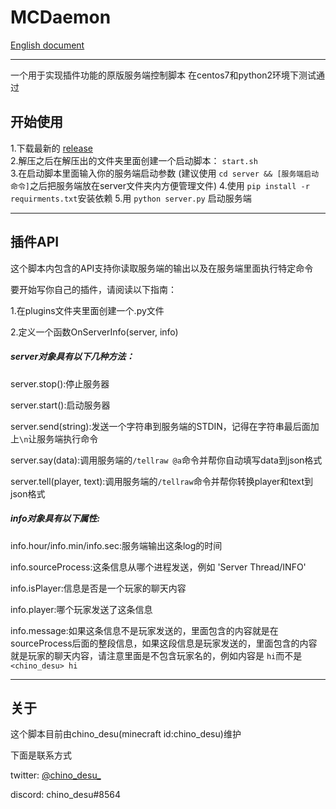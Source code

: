 # MCDaemon

[English document](https://github.com/kafuuchino-desu/Rainbow-Block-Siege/blob/master/README.md)

------

一个用于实现插件功能的原版服务端控制脚本
在centos7和python2环境下测试通过

## 开始使用

1.下载最新的 [release](https://github.com/kafuuchino-desu/MCDaemon/releases)  
2.解压之后在解压出的文件夹里面创建一个启动脚本： `start.sh`   
3.在启动脚本里面输入你的服务端启动参数 (建议使用 `cd server && [服务端启动命令]`之后把服务端放在server文件夹内方便管理文件)
4.使用 `pip install -r requirments.txt`安装依赖
5.用 `python server.py` 启动服务端

------

## 插件API

这个脚本内包含的API支持你读取服务端的输出以及在服务端里面执行特定命令

要开始写你自己的插件，请阅读以下指南：

1.在plugins文件夹里面创建一个.py文件

2.定义一个函数OnServerInfo(server, info)

##### server对象具有以下几种方法：

server.stop():停止服务器

server.start():启动服务器

server.send(string):发送一个字符串到服务端的STDIN，记得在字符串最后面加上`\n`让服务端执行命令

server.say(data):调用服务端的`/tellraw @a`命令并帮你自动填写data到json格式

server.tell(player, text):调用服务端的`/tellraw`命令并帮你转换player和text到json格式

##### info对象具有以下属性:

info.hour/info.min/info.sec:服务端输出这条log的时间

info.sourceProcess:这条信息从哪个进程发送，例如 'Server Thread/INFO'

info.isPlayer:信息是否是一个玩家的聊天内容

info.player:哪个玩家发送了这条信息

info.message:如果这条信息不是玩家发送的，里面包含的内容就是在sourceProcess后面的整段信息，如果这段信息是玩家发送的，里面包含的内容就是玩家的聊天内容，请注意里面是不包含玩家名的，例如内容是 `hi`而不是`<chino_desu> hi`

------

## 关于

这个脚本目前由chino_desu(minecraft id:chino_desu)维护

下面是联系方式

twitter: [@chino_desu_](https://twitter.com/chino_desu_)

discord: chino_desu#8564